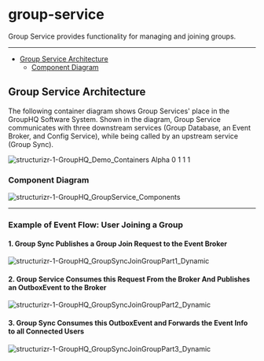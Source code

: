 # group-service
Group Service provides functionality for managing and joining groups.
<hr>

- [Group Service Architecture](#Group-Service-Architecture)
  - [Component Diagram](#Component-Diagram)

## Group Service Architecture
The following container diagram shows Group Services' place in the GroupHQ Software System. 
Shown in the diagram, Group Service communicates with three downstream services (Group Database, an Event Broker, and Config Service), while being called by an upstream service (Group Sync).
<br>

![structurizr-1-GroupHQ_Demo_Containers Alpha 0 1 1 1](https://github.com/GroupHQ/group-service/assets/88041024/d25bab2e-fedc-43a0-83f0-4dff2206ec97)

### Component Diagram
![structurizr-1-GroupHQ_GroupService_Components](https://github.com/GroupHQ/group-service/assets/88041024/7806d241-b131-44ed-8f12-8975ae426d7c)
<hr>

### Example of Event Flow: User Joining a Group
#### 1. Group Sync Publishes a Group Join Request to the Event Broker
![structurizr-1-GroupHQ_GroupSyncJoinGroupPart1_Dynamic](https://github.com/GroupHQ/group-service/assets/88041024/443ed17a-8237-4ada-a96f-0885ca0bcee8)
#### 2. Group Service Consumes this Request From the Broker And Publishes an OutboxEvent to the Broker
![structurizr-1-GroupHQ_GroupSyncJoinGroupPart2_Dynamic](https://github.com/GroupHQ/group-service/assets/88041024/37f16cf4-f9b0-4c13-a875-0d0ba8df31b3)
#### 3. Group Sync Consumes this OutboxEvent and Forwards the Event Info to all Connected Users
![structurizr-1-GroupHQ_GroupSyncJoinGroupPart3_Dynamic](https://github.com/GroupHQ/group-service/assets/88041024/0fd2812a-60a0-43e3-9d6a-4ac9977e6e1b)
